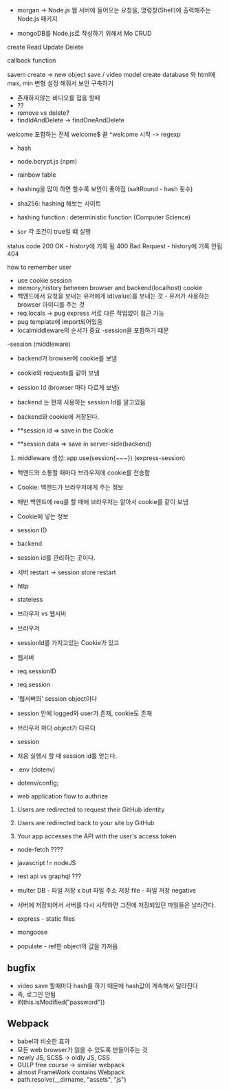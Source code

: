 - morgan -> Node.js 웹 서버에 들어오는 요청을, 명령창(Shell)에 출력해주는 Node.js 패키지

- mongoDB를 Node.js로 작성하기 위해서 Mo
  CRUD

create
Read
Update
Delete

callback function

savem create -> new object save / video model create
database 와 html에 max, min 변형 설정 해줘서 보안 구축하기

- 존재하지않는 비디오를 접을 할때
- ??
- remove vs delete?
- findIdAndDelete -> findOneAndDelete

welcome 포함하는 전체
welcome$ 끝
^welcome 시작
-> regexp

- hash

- node.bcrypt.js (npm)
- rainbow table
- hashing을 많이 하면 할수록 보안이 좋아짐 (saltRound - hash 횟수)
- sha256: hashing 해보는 사이트
- hashing function : deterministic function (Computer Science)

- `$or` 각 조건이 true일 떄 실행

status code
200 OK - history에 기록 됨
400 Bad Request - history에 기록 안됨
404

how to remember user

- use cookie
  session
- memory,history between browser and backend(localhost)
  cookie
- 백엔드에서 요청을 보내는 유저에게 id(value)를 보내는 것 - 유저가 사용하는 browser 아이디를 주는 것
- req.locals -> pug express 서로 다른 작업없이 접근 가능
- pug template에 import되어있음
- localmiddleware의 순서가 중요
  -session을 포함하기 떄문

-session (middleware)

- backend가 browser에 cookie를 보냄
- cookie와 requests를 같이 보냄
- session Id (browser 마다 다르게 보냄)
- backend 는 현재 사용하는 session Id를 알고있음
- backend와 cookie에 저장된다.

- \*\*session id => save in the Cookie
- \*\*session data => save in server-side(backend)

1. middleware 생성: app.use(session{~~~}) (express-session)

- 백엔드와 소통할 때마다 브라우저에 cookie를 전송함

- Cookie: 백엔드가 브라우저에게 주는 정보
- 매번 백엔드에 req를 할 때에 브라우저는 알아서 cookie를 같이 보냄
- Cookie에 넣는 정보
- session ID

- backend

- session id를 관리하는 곳이다.
- 서버 restart -> session store restart

- http

- stateless

- 브라우저 vs 웹서버
- 브라우저
- sessionId를 가지고있는 Cookie가 있고
- 웹서버
- req.sessionID
- req.session
- '웹서버의' session object이다
- session 안에 logged와 user가 존재, cookie도 존재
- 브라우저 마다 object가 다르다
- session

- 처음 실행시 할 때 session id를 얻는다.

- .env (dotenv)

- dotenv/config;

- web application flow to authrize

1. Users are redirected to request their GitHub identity

2. Users are redirected back to your site by GitHub

3. Your app accesses the API with the user's access token

- node-fetch ????

- javascript != nodeJS

- rest api vs graphql ???

- multer
  DB - 파일 저장 x but 파일 주소 저장
  file - 파일 저장
  negative
- 서버에 저장되어서 서버를 다시 시작하면 그전에 저장되있던 파일들은 날라간다.
- express - static files
- mongoose
- populate - ref한 object의 값을 가져옴

## bugfix

- video save 할때마다 hash를 하기 때문에 hash값이 계속해서 달라진다
- 즉, 로그인 안됨
- if(this.isModified("password"))

## Webpack

- babel과 비슷한 효과
- 모든 web browser가 읽을 수 있도록 만들어주는 것
- newly JS, SCSS -> oldly JS, CSS
- GULP free course -> similiar webpack
- almost FrameWork contains Webpack
- path.resolve(\_\_dirname, "assets", "js")

